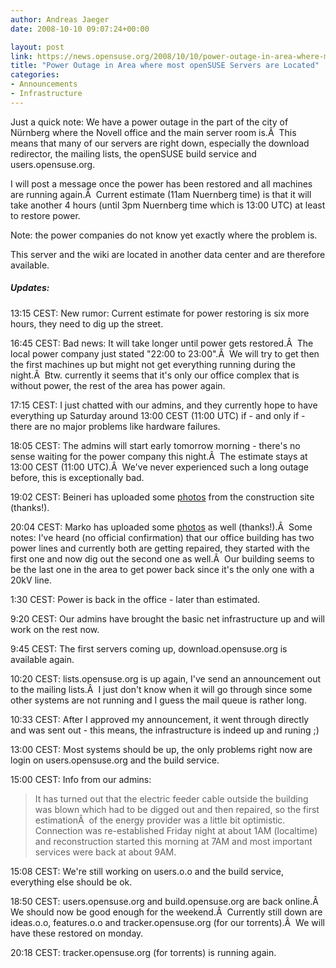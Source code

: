 ```yaml
---
author: Andreas Jaeger
date: 2008-10-10 09:07:24+00:00

layout: post
link: https://news.opensuse.org/2008/10/10/power-outage-in-area-where-most-opensuse-servers-are-located/
title: "Power Outage in Area where most openSUSE Servers are Located"
categories:
- Announcements
- Infrastructure
---
```

Just a quick note: We have a power outage in the part of the city of Nürnberg where the Novell office and the main server room is.Â  This means that many of our servers are right down, especially the download redirector, the mailing lists, the openSUSE build service and users.opensuse.org.

I will post a message once the power has been restored and all machines are running again.Â  Current estimate (11am Nuernberg time) is that it will take another 4 hours (until 3pm Nuernberg time which is 13:00 UTC) at least to restore power.

Note: the power companies do not know yet exactly where the problem is.

This server and the wiki are located in another data center and are therefore available.


##### Updates:


13:15 CEST: New rumor: Current estimate for power restoring is six more hours, they need to dig up the street.

16:45 CEST: Bad news: It will take longer until power gets restored.Â  The local power company just stated "22:00 to 23:00".Â  We will try to get then the first machines up but might not get everything running during the night.Â  Btw. currently it seems that it's only our office complex that is without power, the rest of the area has power again.

17:15 CEST: I just chatted with our admins, and they currently hope to have everything up Saturday around 13:00 CEST (11:00 UTC) if - and only if - there are no major problems like hardware failures.

18:05 CEST: The admins will start early tomorrow morning - there's no sense waiting for the power company this night.Â  The estimate stays at 13:00 CEST (11:00 UTC).Â  We've never experienced such a long outage before, this is exceptionally bad.

19:02 CEST: Beineri has uploaded some [photos](http://developer.kde.org/~binner/power-blackout/) from the construction site (thanks!).

20:04 CEST: Marko has uploaded some [photos](http://www.flickr.com/photos/mjung/sets/72157607907568938) as well (thanks!).Â  Some notes: I've heard (no official confirmation) that our office building has two power lines and currently both are getting repaired, they started with the first one and now dig out the second one as well.Â  Our building seems to be the last one in the area to get power back since it's the only one with a 20kV line.

1:30 CEST: Power is back in the office - later than estimated.

9:20 CEST: Our admins have brought the basic net infrastructure up and will work on the rest now.

9:45 CEST: The first servers coming up, download.opensuse.org is available again.

10:20 CEST: lists.opensuse.org is up again, I've send an announcement out to the mailing lists.Â  I just don't know when it will go through since some other systems are not running and I guess the mail queue is rather long.

10:33 CEST: After I approved my announcement, it went through directly and was sent out - this means, the infrastructure is indeed up and runing ;)

13:00 CEST: Most systems should be up, the only problems right now are login on users.opensuse.org and the build service.

15:00 CEST: Info from our admins:


<blockquote>It has turned out that the electric feeder cable outside the building was blown which had to be digged out and then repaired, so the first estimationÂ  of the energy provider was a little bit optimistic. Connection was re-established Friday night at about 1AM (localtime) and reconstruction started this morning at 7AM and most important services were back at about 9AM.</blockquote>


15:08 CEST: We're still working on users.o.o and the build service, everything else should be ok.

18:50 CEST: users.opensuse.org and build.opensuse.org are back online.Â  We should now be good enough for the weekend.Â  Currently still down are ideas.o.o, features.o.o and tracker.opensuse.org (for our torrents).Â  We will have these restored on monday.

20:18 CEST: tracker.opensuse.org (for torrents) is running again.		
